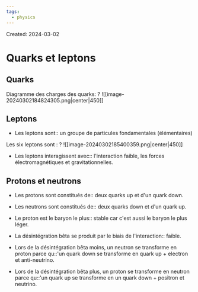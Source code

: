 ```yaml
---
tags:
  - physics
---
```

Created: 2024-03-02

# Quarks et leptons
## Quarks

Diagramme des charges des quarks:
?
![[image-20240302184824305.png|center|450]]
<!--SR:!2024-05-01,35,270-->

## Leptons
- Les leptons sont:: un groupe de particules fondamentales (élémentaires)
<!--SR:!2024-04-10,19,250-->

Les six leptons sont :
?
![[image-20240302185400359.png|center|450]]
<!--SR:!2024-04-05,16,230-->

- Les leptons interagissent avec:: l'interaction faible, les forces électromagnétiques et gravitationnelles.
<!--SR:!2024-04-04,10,190-->

## Protons et neutrons
- Les protons sont constitués de:: deux quarks up et d'un quark down.
<!--SR:!2024-05-01,35,270-->
- Les neutrons sont constitués de:: deux quarks down et d'un quark up.
<!--SR:!2024-04-13,21,250-->
- Le proton est le baryon le plus:: stable car c'est aussi le baryon le plus léger.
<!--SR:!2024-04-19,26,270-->
- La désintégration bêta se produit par le biais de l'interaction:: faible.
<!--SR:!2024-05-08,40,290-->
- Lors de la désintégration bêta moins, un neutron se transforme en proton parce qu::'un quark down se transforme en quark up + electron et anti-neutrino.
<!--SR:!2024-04-11,20,250-->
- Lors de la désintégration bêta plus, un proton se transforme en neutron parce qu::'un quark up se transforme en un quark down + positron et neutrino.
<!--SR:!2024-04-13,22,250-->


